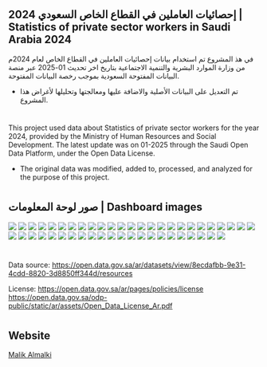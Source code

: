 ## إحصائيات العاملين في القطاع الخاص السعودي 2024 | Statistics of private sector workers in Saudi Arabia 2024

في هذ المشروع تم استخدام بيانات إحصائيات العاملين في القطاع الخاص لعام 2024م من وزارة الموارد البشرية والتنمية الاجتماعية بتاريخ اخر تحديث 01-2025 عبر منصة البيانات المفتوحة السعودية بموجب رخصة البيانات المفتوحة.
- تم التعديل على البيانات الأصلية والاضافة عليها ومعالجتها وتحليلها لأغراض هذا المشروع.
#
This project used data about Statistics of private sector workers for the year 2024, provided by the Ministry of Human Resources and Social Development. 
The latest update was on 01-2025 through the Saudi Open Data Platform, under the Open Data License.

- The original data was modified, added to, processed, and analyzed for the purpose of this project.
#





## صور لوحة المعلومات | Dashboard images

  <img src="Dashboard images/1.jpg"/>
  <img src="Dashboard images/2.jpg"/>

  <img src="Dashboard images/3.jpg"/>
  <img src="Dashboard images/4.jpg"/>
  <img src="Dashboard images/5.jpg"/>
  <img src="Dashboard images/6.jpg"/>
  <img src="Dashboard images/7.jpg"/>
  <img src="Dashboard images/8.jpg"/>
  <img src="Dashboard images/9.jpg"/>
  <img src="Dashboard images/10.jpg"/>
  <img src="Dashboard images/11.jpg"/>
  <img src="Dashboard images/12.jpg"/>
  <img src="Dashboard images/13.jpg"/>
  <img src="Dashboard images/14.jpg"/>
  <img src="Dashboard images/15.jpg"/>
  <img src="Dashboard images/16.jpg"/>
  <img src="Dashboard images/17.jpg"/>
  <img src="Dashboard images/18.jpg"/>
  <img src="Dashboard images/19.jpg"/>
  <img src="Dashboard images/20.jpg"/>
  <img src="Dashboard images/21.jpg"/>
  <img src="Dashboard images/22.jpg"/>
  <img src="Dashboard images/23.jpg"/>
  <img src="Dashboard images/24.jpg"/>
  <img src="Dashboard images/25.jpg"/>
  <img src="Dashboard images/26.jpg"/>
  <img src="Dashboard images/27.jpg"/>
  <img src="Dashboard images/28.jpg"/>
  <img src="Dashboard images/29.jpg"/>
  <img src="Dashboard images/30.jpg"/>
  <img src="Dashboard images/31.jpg"/>
  <img src="Dashboard images/32.jpg"/>
  <img src="Dashboard images/33.jpg"/>
  <img src="Dashboard images/34.jpg"/>
  <img src="Dashboard images/35.jpg"/>
  <img src="Dashboard images/36.jpg"/>
  <img src="Dashboard images/37.jpg"/>
  <img src="Dashboard images/38.jpg"/>
  <img src="Dashboard images/39.jpg"/>
  <img src="Dashboard images/40.jpg"/>
  <img src="Dashboard images/41.jpg"/>
  <img src="Dashboard images/42.jpg"/>
  <img src="Dashboard images/43.jpg"/>
  <img src="Dashboard images/44.jpg"/>
  <img src="Dashboard images/45.jpg"/>
  <img src="Dashboard images/46.jpg"/>
  <img src="Dashboard images/47.jpg"/>

  
  
 

#
Data source: https://open.data.gov.sa/ar/datasets/view/8ecdafbb-9e31-4cdd-8820-3d8850ff344d/resources

License: https://open.data.gov.sa/ar/pages/policies/license https://open.data.gov.sa/odp-public/static/ar/assets/Open_Data_License_Ar.pdf

#
## Website

[Malik Almalki ](https://malik.com.sa/)
